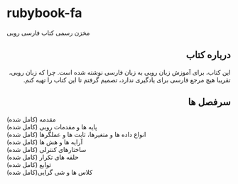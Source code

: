 <head>
<meta charset="utf-8" />
</head>
<h1>rubybook-fa</h1>

<span dir="rtl">
مخزن رسمی کتاب فارسی روبی
<h2> درباره کتاب </h2>

این کتاب، برای آموزش زبان روبی به زبان فارسی نوشته شده است. چرا که زبان روبی، تقریبا هیچ مرجع فارسی برای یادگیری ندارد، تصمیم گرفتم تا این کتاب را تهیه کنم. 

<h2> سرفصل ها </h2>
 مقدمه (کامل شده)
<br>
 پایه ها و مقدمات روبی (کامل شده)
<br>
 انواع داده ها و متغیرها، ثابت ها و عملگرها (کامل شده)
<br>
 آرایه ها و هش ها (کامل شده)
<br>
 ساختارهای کنترلی (کامل شده)
<br>
 حلقه های تکرار (کامل شده)
<br>
 توابع (کامل شده)
<br>
 کلاس ها و شی گرایی(کامل شده)
</span>
